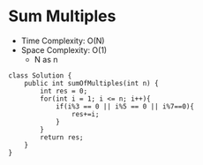 # Sum Multiples

- Time Complexity: O(N)
- Space Complexity: O(1)
  - N as n

```
class Solution {
    public int sumOfMultiples(int n) {
        int res = 0;
        for(int i = 1; i <= n; i++){
            if(i%3 == 0 || i%5 == 0 || i%7==0){
                res+=i;
            }
        }
        return res;
    }
}
```
